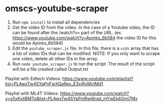 # omscs-youtube-scraper
1. Run `npm install` to install all dependencies 
2. Get the video ID from the video. In the case of a Youtube video, the ID can be found after the /watch?v= part of the URL. (ex. https://www.youtube.com/watch?v=Apmks_6b584 the video ID for this would be Apmks_6b584) 
3. Edit the `youtube_scraper.js` file. In this file, there is a `vids` array that has a list of video IDs that can be modified.
   NOTE: If you only want to scrape one video, delete all other IDs in the array.
4. Run `node youtube_scraper.js` to run the script. The result of the script will be a file created called Output.txt  

Playlist with Edtech Videos:
https://www.youtube.com/playlist?list=PLAwxTw4SYaPnFwXQaRex_E3xjRvMcIMd1

Playlist with ML4T Videos:
https://www.youtube.com/watch?v=s5xKxliBMTo&list=PLAwxTw4SYaPnIRwl6rad_mYwEk4Gmj7Mx
